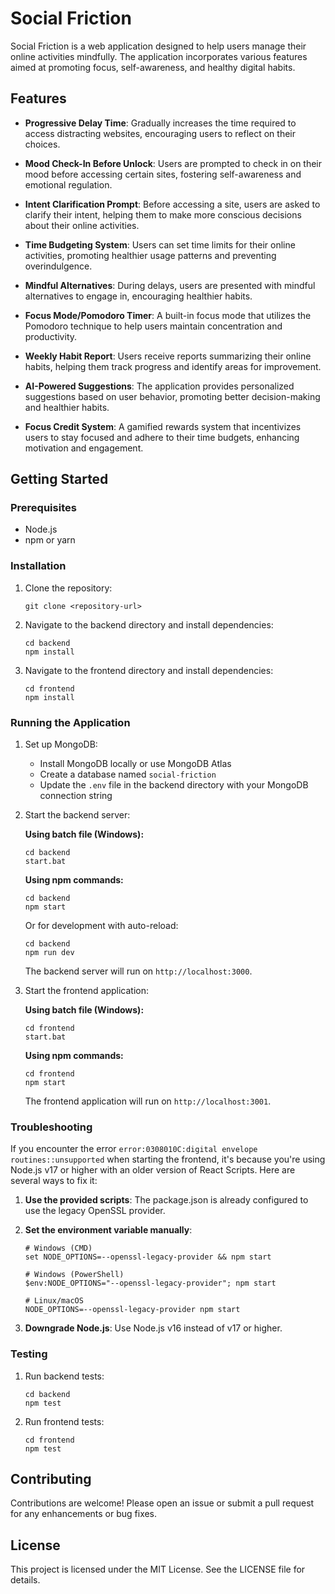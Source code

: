 # Social Friction

Social Friction is a web application designed to help users manage their online activities mindfully. The application incorporates various features aimed at promoting focus, self-awareness, and healthy digital habits.

## Features

- **Progressive Delay Time**: Gradually increases the time required to access distracting websites, encouraging users to reflect on their choices.

- **Mood Check-In Before Unlock**: Users are prompted to check in on their mood before accessing certain sites, fostering self-awareness and emotional regulation.

- **Intent Clarification Prompt**: Before accessing a site, users are asked to clarify their intent, helping them to make more conscious decisions about their online activities.

- **Time Budgeting System**: Users can set time limits for their online activities, promoting healthier usage patterns and preventing overindulgence.

- **Mindful Alternatives**: During delays, users are presented with mindful alternatives to engage in, encouraging healthier habits.

- **Focus Mode/Pomodoro Timer**: A built-in focus mode that utilizes the Pomodoro technique to help users maintain concentration and productivity.

- **Weekly Habit Report**: Users receive reports summarizing their online habits, helping them track progress and identify areas for improvement.

- **AI-Powered Suggestions**: The application provides personalized suggestions based on user behavior, promoting better decision-making and healthier habits.

- **Focus Credit System**: A gamified rewards system that incentivizes users to stay focused and adhere to their time budgets, enhancing motivation and engagement.

## Getting Started

### Prerequisites

- Node.js
- npm or yarn

### Installation

1. Clone the repository:
   ```
   git clone <repository-url>
   ```

2. Navigate to the backend directory and install dependencies:
   ```
   cd backend
   npm install
   ```

3. Navigate to the frontend directory and install dependencies:
   ```
   cd frontend
   npm install
   ```

### Running the Application

1. Set up MongoDB:
   - Install MongoDB locally or use MongoDB Atlas
   - Create a database named `social-friction`
   - Update the `.env` file in the backend directory with your MongoDB connection string

2. Start the backend server:

   **Using batch file (Windows):**
   ```
   cd backend
   start.bat
   ```

   **Using npm commands:**
   ```
   cd backend
   npm start
   ```
   Or for development with auto-reload:
   ```
   cd backend
   npm run dev
   ```
   The backend server will run on `http://localhost:3000`.

3. Start the frontend application:

   **Using batch file (Windows):**
   ```
   cd frontend
   start.bat
   ```

   **Using npm commands:**
   ```
   cd frontend
   npm start
   ```
   The frontend application will run on `http://localhost:3001`.

### Troubleshooting

If you encounter the error `error:0308010C:digital envelope routines::unsupported` when starting the frontend, it's because you're using Node.js v17 or higher with an older version of React Scripts. Here are several ways to fix it:

1. **Use the provided scripts**: The package.json is already configured to use the legacy OpenSSL provider.

2. **Set the environment variable manually**:
   ```
   # Windows (CMD)
   set NODE_OPTIONS=--openssl-legacy-provider && npm start

   # Windows (PowerShell)
   $env:NODE_OPTIONS="--openssl-legacy-provider"; npm start

   # Linux/macOS
   NODE_OPTIONS=--openssl-legacy-provider npm start
   ```

3. **Downgrade Node.js**: Use Node.js v16 instead of v17 or higher.

### Testing

1. Run backend tests:
   ```
   cd backend
   npm test
   ```

2. Run frontend tests:
   ```
   cd frontend
   npm test
   ```

## Contributing

Contributions are welcome! Please open an issue or submit a pull request for any enhancements or bug fixes.

## License

This project is licensed under the MIT License. See the LICENSE file for details.